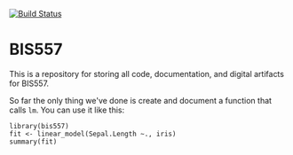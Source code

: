 [![Build Status](https://travis-ci.org/shawnieshan0202/bis557.svg?branch=master)](https://travis-ci.org/shawnieshan0202/bis557)

BIS557
===

This is a repository for storing all code, documentation, and digital 
artifacts for BIS557.

So far the only thing we've done is create and document a function that
calls `lm`. You can use it like this:

```{R}
library(bis557)
fit <- linear_model(Sepal.Length ~., iris)
summary(fit)
```
